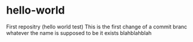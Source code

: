 # hello-world
First repositry (hello world test)
This is the first change of a commit branc whatever the name is supposed to be it exists blahblahblah
